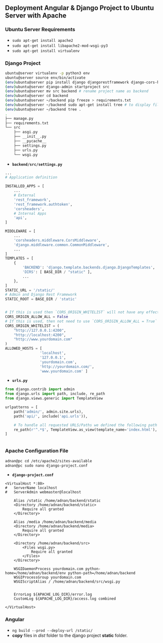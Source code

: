 ## Deployment Angular & Django Project to Ubuntu Server with Apache

### Ubuntu Server Requirements
- `sudo apt-get install apache2`
- `sudo apt-get install libapache2-mod-wsgi-py3`
- `sudo apt-get install virtualenv`

### Django Project
```bash
ubuntu@server virtualenv -p python3 env
ubuntu@server source env/bin/activate
(env)ubuntu@server pip install django djangorestframework django-cors-headers
(env)ubuntu@server django-admin startproject src
(env)ubuntu@server mv src backend # rename project name as backend
(env)ubuntu@server cd backend
(env)ubuntu@server ~/backend pip freeze > requirements.txt
(env)ubuntu@server ~/backend sudo apt-get install tree # to display files/folders like a tree
(env)ubuntu@server ~/backend tree .
.
├── manage.py
├── requirements.txt
└── src
    ├── asgi.py
    ├── __init__.py
    ├── __pycache__
    ├── settings.py
    ├── urls.py
    └── wsgi.py

```
- **`backend/src/settings.py`**
```python
...
# Application definition

INSTALLED_APPS = [
    ...
    # External
    'rest_framework',
    'rest_framework.authtoken',
    'corsheaders',
    # Internal Apps
    'api',
]

MIDDLEWARE = [
    ...
    'corsheaders.middleware.CorsMiddleware',
    'django.middleware.common.CommonMiddleware',
    ...
]
TEMPLATES = [
    {
        'BACKEND': 'django.template.backends.django.DjangoTemplates',
        'DIRS': [ BASE_DIR / "static" ],
        ...
    },
]
STATIC_URL = '/static/'
# Admin and Django Rest Framework
STATIC_ROOT = BASE_DIR / 'static'


# If this is used then `CORS_ORIGIN_WHITELIST` will not have any effect
CORS_ORIGIN_ALLOW_ALL = False
# If this is used, then not need to use `CORS_ORIGIN_ALLOW_ALL = True`
CORS_ORIGIN_WHITELIST = (
    "http://127.0.0.1:4200",
    "http://localhost:4200",
    "http://www.yourdomain.com"
)
ALLOWED_HOSTS = [
                'localhost', 
                '127.0.0.1',
                'yourdomain.com',
                'http://yourdomain.com/',
                'www.yourdomain.com' ]

```
- **`urls.py`**
```python
from django.contrib import admin
from django.urls import path, include, re_path
from django.views.generic import TemplateView

urlpatterns = [
    path('admin/', admin.site.urls),
    path('api/', include('api.urls')),

    # To handle all requested URLS/Paths we defined the following path with re_path
    re_path(r'^.*$', TemplateView.as_view(template_name='index.html'), name="index"),
]



```

### Apache Configuration File
```bash
adnan@pc cd /etc/apache2/sites-available
adnan@pc sudo nano django-project.conf

```
- **`django-project.conf`**
```
<VirtualHost *:80>
#	ServerName localhost
#	ServerAdmin webmaster@localhost

	Alias /static /home/adnan/backend/static
	<Directory /home/adnan/backend/static>
		Require all granted
	</Directory>

	Alias /media /home/adnan/backend/media
	<Directory /home/adnan/backend/media>
		Require all granted
	</Directory>

	<Directory /home/adnan/backend/src>
        <Files wsgi.py>
            Require all granted
        </Files>
	</Directory>

	WSGIDaemonProcess yourdomain.com python-home=/home/adnan/backend/env python-path=/home/adnan/backend
	WSGIProcessGroup yourdomain.com
	WSGIScriptAlias / /home/adnan/backend/src/wsgi.py


	ErrorLog ${APACHE_LOG_DIR}/error.log
	CustomLog ${APACHE_LOG_DIR}/access.log combined

</VirtualHost>

```
### Angular
- `ng build --prod --deploy-url /static/`
- **copy** files in *dist*  folder to the django project **static** folder.

